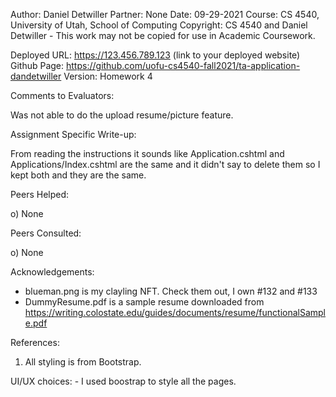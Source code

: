 ﻿Author:    Daniel Detwiller
Partner:   None
Date:      09-29-2021
Course:    CS 4540, University of Utah, School of Computing
Copyright: CS 4540 and Daniel Detwiller - This work may not be copied for use in Academic Coursework.

Deployed URL:  https://123.456.789.123  (link to your deployed website)
Github Page:   https://github.com/uofu-cs4540-fall2021/ta-application-dandetwiller
Version: Homework 4

Comments to Evaluators:

  Was not able to do the upload resume/picture feature.

Assignment Specific Write-up:

  From reading the instructions it sounds like Application.cshtml and Applications/Index.cshtml are the same and 
  it didn't say to delete them so I kept both and they are the same.

Peers Helped:

  o) None

Peers Consulted:

   o) None

Acknowledgements:
   - blueman.png is my clayling NFT. Check them out, I own #132 and #133
   - DummyResume.pdf is a sample resume downloaded from https://writing.colostate.edu/guides/documents/resume/functionalSample.pdf

References:

   1. All styling is from Bootstrap.

UI/UX choices:
	- I used boostrap to style all the pages.